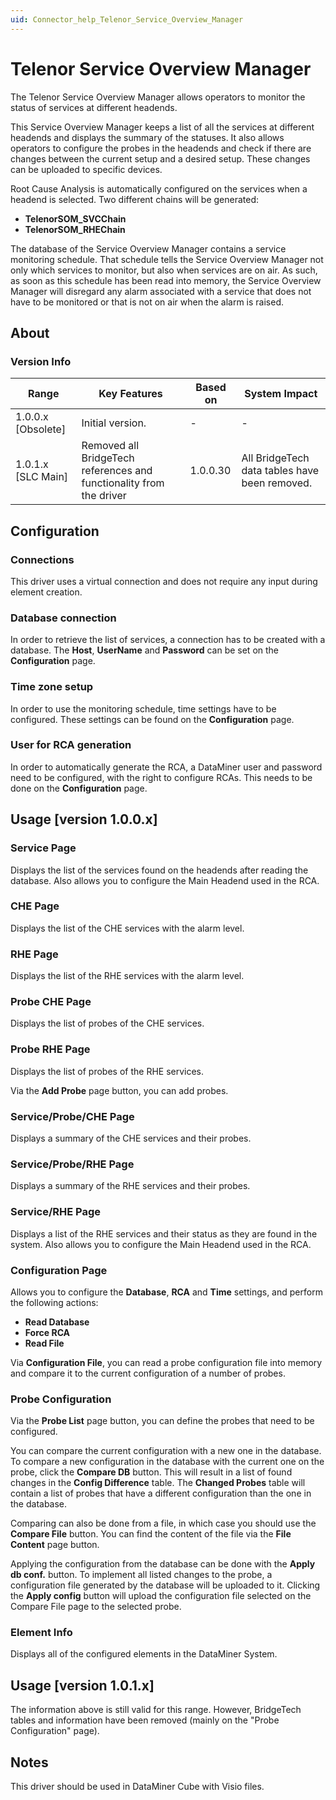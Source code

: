 ```yaml
---
uid: Connector_help_Telenor_Service_Overview_Manager
---
```


# Telenor Service Overview Manager

The Telenor Service Overview Manager allows operators to monitor the status of services at different headends.

This Service Overview Manager keeps a list of all the services at different headends and displays the summary of the statuses. It also allows operators to configure the probes in the headends and check if there are changes between the current setup and a desired setup. These changes can be uploaded to specific devices.

Root Cause Analysis is automatically configured on the services when a headend is selected. Two different chains will be generated:

- **TelenorSOM_SVCChain**
- **TelenorSOM_RHEChain**

The database of the Service Overview Manager contains a service monitoring schedule. That schedule tells the Service Overview Manager not only which services to monitor, but also when services are on air. As such, as soon as this schedule has been read into memory, the Service Overview Manager will disregard any alarm associated with a service that does not have to be monitored or that is not on air when the alarm is raised.

## About

### Version Info

| **Range**            | **Key Features**                                                    | **Based on** | **System Impact**                             |
|----------------------|---------------------------------------------------------------------|--------------|-----------------------------------------------|
| 1.0.0.x \[Obsolete\] | Initial version.                                                    | \-           | \-                                            |
| 1.0.1.x \[SLC Main\] | Removed all BridgeTech references and functionality from the driver | 1.0.0.30     | All BridgeTech data tables have been removed. |

## Configuration

### Connections

This driver uses a virtual connection and does not require any input during element creation.

### Database connection

In order to retrieve the list of services, a connection has to be created with a database. The **Host**, **UserName** and **Password** can be set on the **Configuration** page.

### Time zone setup

In order to use the monitoring schedule, time settings have to be configured. These settings can be found on the **Configuration** page.

### User for RCA generation

In order to automatically generate the RCA, a DataMiner user and password need to be configured, with the right to configure RCAs. This needs to be done on the **Configuration** page.

## Usage \[version 1.0.0.x\]

### Service Page

Displays the list of the services found on the headends after reading the database. Also allows you to configure the Main Headend used in the RCA.

### CHE Page

Displays the list of the CHE services with the alarm level.

### RHE Page

Displays the list of the RHE services with the alarm level.

### Probe CHE Page

Displays the list of probes of the CHE services.

### Probe RHE Page

Displays the list of probes of the RHE services.

Via the **Add Probe** page button, you can add probes.

### Service/Probe/CHE Page

Displays a summary of the CHE services and their probes.

### Service/Probe/RHE Page

Displays a summary of the RHE services and their probes.

### Service/RHE Page

Displays a list of the RHE services and their status as they are found in the system. Also allows you to configure the Main Headend used in the RCA.

### Configuration Page

Allows you to configure the **Database**, **RCA** and **Time** settings, and perform the following actions:

- **Read Database**
- **Force RCA**
- **Read File**

Via **Configuration File**, you can read a probe configuration file into memory and compare it to the current configuration of a number of probes.

### Probe Configuration

Via the **Probe List** page button, you can define the probes that need to be configured.

You can compare the current configuration with a new one in the database. To compare a new configuration in the database with the current one on the probe, click the **Compare DB** button. This will result in a list of found changes in the **Config Difference** table. The **Changed Probes** table will contain a list of probes that have a different configuration than the one in the database.

Comparing can also be done from a file, in which case you should use the **Compare File** button. You can find the content of the file via the **File Content** page button.

Applying the configuration from the database can be done with the **Apply db conf.** button. To implement all listed changes to the probe, a configuration file generated by the database will be uploaded to it. Clicking the **Apply config** button will upload the configuration file selected on the Compare File page to the selected probe.

### Element Info

Displays all of the configured elements in the DataMiner System.

## Usage \[version 1.0.1.x\]

The information above is still valid for this range. However, BridgeTech tables and information have been removed (mainly on the "Probe Configuration" page).

## Notes

This driver should be used in DataMiner Cube with Visio files.
